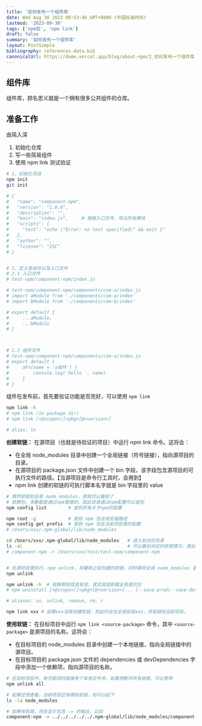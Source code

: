 ```yaml
---
title: '如何发布一个组件库'
date: Wed Aug 30 2023 08:53:46 GMT+0800 (中国标准时间)
lastmod: '2023-09-30'
tags: ['npm包', 'npm link']
draft: false
summary: '如何发布一个组件库'
layout: PostSimple
bibliography: references-data.bib
canonicalUrl: https://dume.vercel.app/blog/about-npm/2_如何发布一个组件库
---
```


## 组件库

组件库，顾名思义就是一个拥有很多公共组件的仓库。

## 准备工作

由简入深

1. 初始化仓库
2. 写一些简易组件
3. 使用 npm link 测试验证

```bash
# 1、初始化项目
npm init
git init

# {
#   "name": "component-npm",
#   "version": "1.0.0",
#   "description": "",
#   "main": "index.js",     # 根据入口文件，导出所有模块
#   "scripts": {
#     "test": "echo \"Error: no test specified\" && exit 1"
#   },
#   "author": "",
#   "license": "ISC"
# }


# 2、定义各组件以及入口文件
# 2.1 入口文件
# test-npm/component-npm/index.js

# test-npm/component-npm/components/com-a/index.js
# import aModule from './components/com-a/index'
# import bModule from './components/com-b/index'

# export default {
#     ...aModule,
#     ...bModule
# }



# 2.2 组件文件
# test-npm/component-npm/components/com-a/index.js
# export default {
#     aFn(name = 'a组件') {
#         console.log('hello ', name)
#     }
# }
```

组件在发布前，首先要验证功能是否完好，可以使用 `npm link`

```bash
npm link -h
# npm link (in package dir)
# npm link [<@scope>/]<pkg>[@<version>]

# alias: ln
```

**创建软链：**
在源项目（也就是待验证的项目）中运行 npm link 命令。这将会：

- 在全局 node_modules 目录中创建一个全局链接（符号链接），指向源项目的目录。
- 在源项目的 package.json 文件中创建一个 bin 字段，该字段包含源项目的可执行文件的路径。【当源项目是命令行工具时，会用到】
- npm link 创建的软链的可执行脚本名字就是 bin 字段里的 value

```bash
# 既然软链到全局 node_modules，那就可以看到了
# 依赖包，多数都是通过npm管理的，因此目录通过npm配置可以查到
npm config list        # 查到所有关于npm的配置

npm root -g            # 查到 npm 包全局安装路径
npm config get prefix  # 查到 npm 包在当前项目里的配置
# /Users/xxx/.npm-global/lib/node_modules

cd /Users/xxx/.npm-global/lib/node_modules   # 进入到对应目录
ls -al                                       # 可以看到对应的软链情况，类似如下
# component-npm -> /Users/xxx/test/test-npm/component-npm


# 在源项目里执行，npm unlink，将撤销之前创建的软链，同时移除全局 node_modules 里对应的文件
npm unlink

npm unlink -h  # 观察帮助信息发现，其实就是卸载全局里的包
# npm uninstall [<@scope>/]<pkg>[@<version>]... [--save-prod|--save-dev|--save-optional] [--no-save]

# aliases: un, unlink, remove, rm, r

npm link xxx # 如果xxx没有创建软链，则此时会在全局安装xxx，并软链到当前项目。
```

**使用软链：**
在目标项目中运行 `npm link <source-package>` 命令，其中 `<source-package>` 是源项目的名称。这将会：

- 在目标项目的 node_modules 目录中创建一个本地链接，指向全局链接中的源项目。
- 在目标项目的 package.json 文件的 dependencies 或 devDependencies 字段中添加一个依赖项，指向源项目的名称。

```bash
# 在目标项目中，有可能同时链接多个本地文件夹，如果想断开所有链接，可以使用
npm unlink all

# 如果还想查看，当前项目还有哪些软链，则可以如下
ls -la node_modules

# 如果有软链，则会显示包含 -> 的输出，比如
component-npm -> ../../../../../.npm-global/lib/node_modules/component-npm
```
